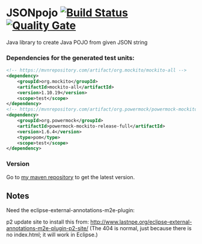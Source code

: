 # JSONpojo [![Build Status](https://travis-ci.org/welle/JSONPojo.svg?branch=master)](https://travis-ci.org/welle/JSONPojo) [![Quality Gate](https://sonarcloud.io/api/project_badges/measure?project=aka.jsonpojo%3AJSONpojo&metric=alert_status)](https://sonarcloud.io/api/project_badges/measure?project=aka.jsonpojo%3AJSONpojo&metric=alert_status) #

Java library to create Java POJO from given JSON string

### Dependencies for the generated test units:

```xml
<!-- https://mvnrepository.com/artifact/org.mockito/mockito-all -->
<dependency>
	<groupId>org.mockito</groupId>
	<artifactId>mockito-all</artifactId>
	<version>1.10.19</version>
	<scope>test</scope>
</dependency>
<!-- https://mvnrepository.com/artifact/org.powermock/powermock-mockito-release-full -->
<dependency>
	<groupId>org.powermock</groupId>
	<artifactId>powermock-mockito-release-full</artifactId>
	<version>1.6.4</version>
	<type>pom</type>
	<scope>test</scope>
</dependency>
```

### Version

Go to [my maven repository](https://github.com/welle/maven-repository) to get the latest version.

## Notes
Need the eclipse-external-annotations-m2e-plugin: 

p2 update site to install this from: http://www.lastnpe.org/eclipse-external-annotations-m2e-plugin-p2-site/ (The 404 is normal, just because there is no index.html; it will work in Eclipse.)